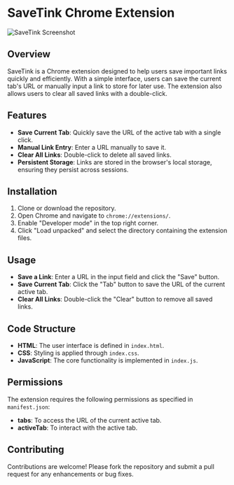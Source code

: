 # SaveTink Chrome Extension

![SaveTink Screenshot](https://res.cloudinary.com/dwthsc5jw/image/upload/t_savetink/xl5tf0ftsg1hcjiswskc.jpg)

## Overview

SaveTink is a Chrome extension designed to help users save important links quickly and efficiently. With a simple interface, users can save the current tab's URL or manually input a link to store for later use. The extension also allows users to clear all saved links with a double-click.

## Features

- **Save Current Tab**: Quickly save the URL of the active tab with a single click.
- **Manual Link Entry**: Enter a URL manually to save it.
- **Clear All Links**: Double-click to delete all saved links.
- **Persistent Storage**: Links are stored in the browser's local storage, ensuring they persist across sessions.

## Installation

1. Clone or download the repository.
2. Open Chrome and navigate to `chrome://extensions/`.
3. Enable "Developer mode" in the top right corner.
4. Click "Load unpacked" and select the directory containing the extension files.

## Usage

- **Save a Link**: Enter a URL in the input field and click the "Save" button.
- **Save Current Tab**: Click the "Tab" button to save the URL of the current active tab.
- **Clear All Links**: Double-click the "Clear" button to remove all saved links.

## Code Structure

- **HTML**: The user interface is defined in `index.html`.
- **CSS**: Styling is applied through `index.css`.
- **JavaScript**: The core functionality is implemented in `index.js`.

## Permissions

The extension requires the following permissions as specified in `manifest.json`:

- **tabs**: To access the URL of the current active tab.
- **activeTab**: To interact with the active tab.

## Contributing

Contributions are welcome! Please fork the repository and submit a pull request for any enhancements or bug fixes.



